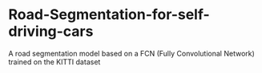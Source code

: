# Road-Segmentation-for-self-driving-cars
A road segmentation model based on a FCN (Fully Convolutional Network) trained on the KITTI dataset
